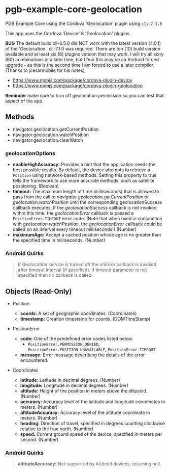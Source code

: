 # pgb-example-core-geolocation
PGB Example Core using the Cordova 'Geolocation' plugin using `cli-7.1.0`

This app uses the Cordova 'Device' & 'Geolocation' plugins.

**BUG** The default build cli-6.5.0 did NOT work with the latest version (4.0.1) of the 'Geolocation'. cli-7.1.0 was required. There are ten (10) build version available and at least six (6) plugins version that may work. I will try all sixty (60) combinations at a later time, but I fear this may be an Android forced upgrade - as this is the second time I am forced to use a later compiler. (Thanks to jcesarmobile for his notes)

* https://www.npmjs.com/package/cordova-plugin-device
* https://www.npmjs.com/package/cordova-plugin-geolocation

**Reminder** make sure to turn off geolocation permission so you can test that aspect of the app.

## Methods

* navigator.geolocation.getCurrentPosition
* navigator.geolocation.watchPosition
* navigator.geolocation.clearWatch

### geolocationOptions
* **enableHighAccuracy:** Provides a hint that the application needs the best possible results. By default, the device attempts to retrieve a `Position` using network-based methods. Setting this property to true tells the framework to use more accurate methods, such as satellite positioning. (Boolean)
* **timeout:** The maximum length of time (milliseconds) that is allowed to pass from the call to *navigator.geolocation.getCurrentPosition* or *geolocation.watchPosition* until the corresponding geolocationSuccess callback executes. If the _geolocationSuccess_ callback is not invoked within this time, the _geolocationError_ callback is passed a `PositionError.TIMEOUT` error code. (Note that when used in conjunction with *geolocation.watchPosition*, the _geolocationError_ callback could be called on an interval every timeout milliseconds!) (Number)
* **maximumAge:** Accept a cached position whose age is no greater than the specified time in milliseconds. (Number)


### Android Quirks
> If Geolocation service is turned off the *onError* callback is invoked after timeout interval (if specified). If timeout parameter is not specified then no callback is called.

## Objects (Read-Only)

* Position
  * **coords:** A set of geographic coordinates. (Coordinates)
  * **timestamp:** Creation timestamp for coords. (DOMTimeStamp)

* PositionError
  * **code:** One of the predefined error codes listed below.
    * `PositionError.PERMISSION_DENIED`, `PositionError.POSITION_UNAVAILABLE`, `PositionError.TIMEOUT`
  * **message:** Error message describing the details of the error encountered.

* Coordinates
  * **latitude:** Latitude in decimal degrees. (Number)
  * **longitude:** Longitude in decimal degrees. (Number)
  * **altitude:** Height of the position in meters above the ellipsoid. (Number)
  * **accuracy:** Accuracy level of the latitude and longitude coordinates in meters. (Number)
  * **altitudeAccuracy:** Accuracy level of the altitude coordinate in meters. (Number)
  * **heading:** Direction of travel, specified in degrees counting clockwise relative to the true north. (Number)
  * **speed:** Current ground speed of the device, specified in meters per second. (Number)

### Android Quirks
> **altitudeAccuracy:** Not supported by Android devices, returning null.


